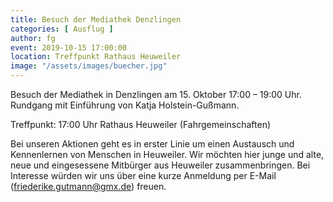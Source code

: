 ```yaml
---
title: Besuch der Mediathek Denzlingen
categories: [ Ausflug ]
author: fg
event: 2019-10-15 17:00:00
location: Treffpunkt Rathaus Heuweiler
image: "/assets/images/buecher.jpg"
---
```


Besuch der Mediathek in Denzlingen am 15. Oktober 17:00 – 19:00 Uhr. Rundgang mit Einführung von Katja Holstein-Gußmann.

Treffpunkt: 17:00 Uhr Rathaus Heuweiler (Fahrgemeinschaften)

Bei unseren Aktionen geht es in erster Linie um einen Austausch und Kennenlernen von Menschen in Heuweiler. Wir möchten hier junge und alte, neue und eingesessene Mitbürger aus Heuweiler zusammenbringen. Bei Interesse würden wir uns über eine kurze Anmeldung per E-Mail (friederike.gutmann@gmx.de) freuen. 